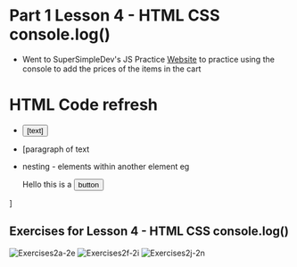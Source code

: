 # Part 1 Lesson 4 - HTML CSS console.log()

- Went to SuperSimpleDev's JS Practice [Website](https://supersimple.dev/projects/amazon/checkout) to practice using the console to add the prices of the items in the cart

# HTML Code refresh
- <button>[text]</button>
- <p>[paragraph of text</p>

- nesting - elements within another element 
    eg 
    <p>
      Hello this is a 
      <button>
        button
      </button>
    </p>


]

## Exercises for Lesson 4 - HTML CSS console.log()
![Exercises2a-2e]()
![Exercises2f-2i]()
![Exercises2j-2n]()